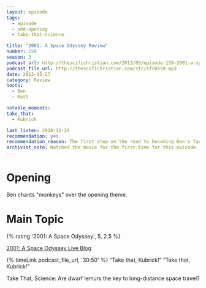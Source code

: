 ```yaml
---
layout: episode
tags:
  - episode
  - odd-opening
  - take-that-science

title: "2001: A Space Odyssey Review"
number: 159
season: 3
podcast_url: http://thescifichristian.com/2013/05/episode-159-2001-a-space-odyssey-review/
podcast_file_url: http://thescifichristian.com/sfc/sfc0159.mp3
date: 2013-05-27
category: Review
hosts:
  - Ben
  - Matt

notable_moments:
take_that:
  - Kubrick

last_listen: 2018-12-26
recommendation: yes 
recommendation_reason: The first step on the road to becoming Ben's favorite movie.
archivist_note: Watched the movie for the first time for this episode. Reading along with the live blog was a good choice.
---
```

# Opening
Ben chants "monkeys" over the opening theme. 



# Main Topic
{% rating '2001: A Space Odyssey', 5, 2.5 %}

[2001: A Space Odyssey Live Blog](http://thescifichristian.com/2013/05/2001-a-space-odyssey-live-blog/)

<div class="quote">
  {% timeLink podcast_file_url, '30:50' %}
  <q class="ben">Take that, Kubrick!</q>
  <q class="matt">Take that, Kubrick!</q>
</div>

Take That, Science: Are dwarf lemurs the key to long-distance space travel?
